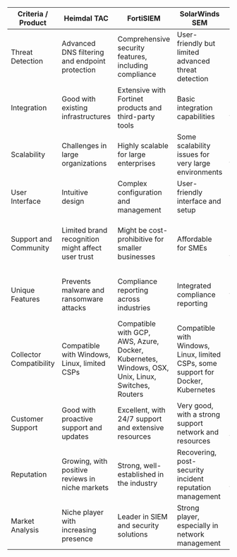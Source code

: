 | Criteria / Product        | Heimdal TAC                               | FortiSIEM                                                | SolarWinds SEM                                       | Trellix Helix                                        | ConcentricAI                                        | Weight (Assign) |
|---------------------------|-------------------------------------------|----------------------------------------------------------|------------------------------------------------------|------------------------------------------------------|------------------------------------------------------|-----------------|
| Threat Detection          | Advanced DNS filtering and endpoint protection | Comprehensive security features, including compliance     | User-friendly but limited advanced threat detection  | Advanced analytics and machine learning capabilities | Specializes in protecting sensitive data with AI     |                 |
| Integration               | Good with existing infrastructures        | Extensive with Fortinet products and third-party tools    | Basic integration capabilities                       | Broad integration with security tools and platforms  | Good with data storage and handling solutions       |                 |
| Scalability               | Challenges in large organizations         | Highly scalable for large enterprises                    | Some scalability issues for very large environments  | Highly customizable for scalability                  | Focused more on data protection than broad scalability|                 |
| User Interface            | Intuitive design                          | Complex configuration and management                      | User-friendly interface and setup                    | Can have a steep learning curve                      | User-friendly design                                 |                 |
| Support and Community     | Limited brand recognition might affect user trust | Might be cost-prohibitive for smaller businesses          | Affordable for SMEs                                  | Cost can be higher due to advanced features          | Accessible for organizations without specialized IT  |                 |
| Unique Features           | Prevents malware and ransomware attacks   | Compliance reporting across industries                   | Integrated compliance reporting                      | Customization for specific needs                     | Powerful risk assessment tools for sensitive data    |                 |
| Collector Compatibility   | Compatible with Windows, Linux, limited CSPs | Compatible with GCP, AWS, Azure, Docker, Kubernetes, Windows, OSX, Unix, Linux, Switches, Routers | Compatible with Windows, Linux, limited CSPs, some support for Docker, Kubernetes | Compatible with GCP, AWS, Azure, Docker, Kubernetes, Windows, OSX, Unix, Linux | Primarily data sources, limited support for Windows, Linux, and cloud storage platforms |                 |
| Customer Support          | Good with proactive support and updates   | Excellent, with 24/7 support and extensive resources      | Very good, with a strong support network and resources | Excellent, with comprehensive support and training    | Good, with focused support for data security solutions|                 |
| Reputation                | Growing, with positive reviews in niche markets | Strong, well-established in the industry                 | Recovering, post-security incident reputation management | Strong, especially in advanced threat analysis       | Emerging, with growing recognition in data security  |                 |
| Market Analysis           | Niche player with increasing presence     | Leader in SIEM and security solutions                    | Strong player, especially in network management       | Innovative, with a focus on advanced security analysis| Niche player with a strong focus on data protection  |                 |
